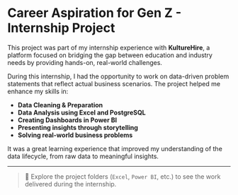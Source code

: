 # Career Aspiration for Gen Z - Internship Project

This project was part of my internship experience with **KultureHire**, a platform focused on bridging the gap between education and industry needs by providing hands-on, real-world challenges.

During this internship, I had the opportunity to work on data-driven problem statements that reflect actual business scenarios. The project helped me enhance my skills in:

- **Data Cleaning & Preparation**
- **Data Analysis using Excel and PostgreSQL**
- **Creating Dashboards in Power BI**
- **Presenting insights through storytelling**
- **Solving real-world business problems**

It was a great learning experience that improved my understanding of the data lifecycle, from raw data to meaningful insights.

---

> 📂 Explore the project folders (`Excel`, `Power BI`, etc.) to see the work delivered during the internship.
